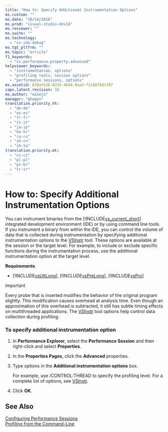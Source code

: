 ```yaml
---
title: "How to: Specify Additional Instrumentation Options"
ms.custom: ""
ms.date: "10/14/2016"
ms.prod: "visual-studio-dev14"
ms.reviewer: ""
ms.suite: ""
ms.technology: 
  - "vs-ide-debug"
ms.tgt_pltfrm: ""
ms.topic: "article"
f1_keywords: 
  - "vs.performance.property.advanced"
helpviewer_keywords: 
  - "instrumentation, options"
  - "profiling tools, session options"
  - "performance sessions, options"
ms.assetid: 639afe26-8335-4bd4-8aa5-f2c607b81f07
caps.latest.revision: 16
ms.author: "mikejo"
manager: "ghogen"
translation.priority.ht: 
  - "de-de"
  - "es-es"
  - "fr-fr"
  - "it-it"
  - "ja-jp"
  - "ko-kr"
  - "ru-ru"
  - "zh-cn"
  - "zh-tw"
translation.priority.mt: 
  - "cs-cz"
  - "pl-pl"
  - "pt-br"
  - "tr-tr"
---
```

# How to: Specify Additional Instrumentation Options
You can instrument binaries from the [!INCLUDE[vs_current_short](../codequality/includes/vs_current_short_md.md)] integrated development environment (IDE) or by using command line tools. If you instrument a binary from within the IDE, you can control the volume of data that is collected during instrumentation by specifying additional instrumentation options to the [VSInstr](../profiling/vsinstr.md) tool. These options are available at the session or the target level. For example, to include or exclude specific functions during the instrumentation process, use the additional instrumentation option at the target level.  
  
 **Requirements**  
  
-   [!INCLUDE[vsUltLong](../codequality/includes/vsultlong_md.md)], [!INCLUDE[vsPreLong](../codequality/includes/vsprelong_md.md)], [!INCLUDE[vsPro](../codequality/includes/vspro_md.md)]  
  
> [!IMPORTANT]
>  Every probe that is inserted modifies the behavior of the original program slightly. This modification causes overhead at analysis time. Even though an approximation of this overhead is subtracted, it still has subtle timing effects on multithreaded applications. The [VSInstr](../profiling/vsinstr.md) tool options help control data collection during profiling.  
  
### To specify additional instrumentation option  
  
1.  In **Performance Explorer**, select the **Performance Session** and then right-click and select **Properties**.  
  
2.  In the **Properties Pages**, click the **Advanced** properties.  
  
3.  Type options in the **Additional instrumentation options** box.  
  
     For example, use /CONTROL:THREAD to specify the profiling level. For a complete list of options, see [VSInstr](../profiling/vsinstr.md).  
  
4.  Click **OK**.  
  
## See Also  
 [Configuring Performance Sessions](../profiling/configuring-performance-sessions.md)   
 [Profiling from the Command-Line](../profiling/using-the-profiling-tools-from-the-command-line.md)